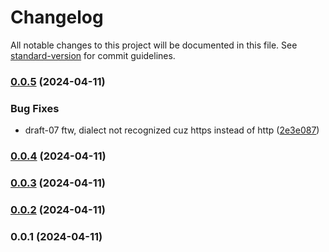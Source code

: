 # Changelog

All notable changes to this project will be documented in this file. See [standard-version](https://github.com/conventional-changelog/standard-version) for commit guidelines.

### [0.0.5](https://github.com/dohyper/schemas.hyper/compare/v0.0.4...v0.0.5) (2024-04-11)


### Bug Fixes

* draft-07 ftw, dialect not recognized cuz https instead of http ([2e3e087](https://github.com/dohyper/schemas.hyper/commit/2e3e087373a0c273c7cf158c186c1d30ad75f582))

### [0.0.4](https://github.com/dohyper/schemas.hyper/compare/v0.0.3...v0.0.4) (2024-04-11)

### [0.0.3](https://github.com/dohyper/schemas.hyper/compare/v0.0.2...v0.0.3) (2024-04-11)

### [0.0.2](https://github.com/dohyper/schemas.hyper/compare/v0.0.1...v0.0.2) (2024-04-11)

### 0.0.1 (2024-04-11)
